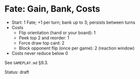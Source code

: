 # Fate: Gain, Bank, Costs

- Start: 1 Fate; +1 per turn; bank up to 3; persists between turns
- Costs
  - Flip orientation (hand or your board): 1
  - Peek top 2 and reorder: 1
  - Force draw top card: 2
  - Block opponent flip (once per game): 2 (reaction window)
- Costs never reduce below 0

See `GAMEPLAY.md` §9.3.

Status: draft
